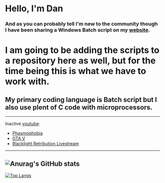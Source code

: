 # Hello, I'm Dan 
### And as you can probably tell I'm new to the community though I have been sharing a Windows Batch script on my [website][website].

# I am going to be adding the scripts to a repository here as well, but for the time being this is what we have to work with.

## My primary coding language is Batch script but I also use plent of C code with microprocessors.
---
Inactive [youtube][Youtube]:
<!-- YOUTUBE:START -->
- [Phasmophobia](https://www.youtube.com/watch?v=50y1qUDf7K0)
- [GTA V](https://www.youtube.com/watch?v=RiXR2d591XA)
- [Blacklight Retribution Livestream](https://www.youtube.com/watch?v=mIqi1Ih45rc)
<!-- YOUTUBE:END -->
---

<!-- Blog: -->
<!-- BLOG:START -->
<!-- BLOG:END -->

<!--- -->
![Anurag's GitHub stats](https://github-readme-stats.vercel.app/api?username=mk5912&show_icons=true&theme=dark)
---
[![Top Langs](https://github-readme-stats.vercel.app/api/top-langs/?username=mk5912&show_icons=true&theme=dark)](https://github.com/anuraghazra/github-readme-stats)

[website]: https://www.myeasyserver.xyz/
[youtube]: https://www.youtube.com/channel/UCt04NKIHCuVgYeE8-V6K9ww